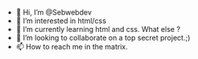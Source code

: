 - 👋 Hi, I’m @Sebwebdev
- 👀 I’m interested in html/css 
- 🌱 I’m currently learning html and css. What else ?
- 💞️ I’m looking to collaborate on a  top secret project.;) 
- 📫 How to reach me in the matrix. 

<!---
Sebwebdev/Sebwebdev is a ✨ special ✨ repository because its `README.md` (this file) appears on your GitHub profile.
You can click the Preview link to take a look at your changes.
--->
